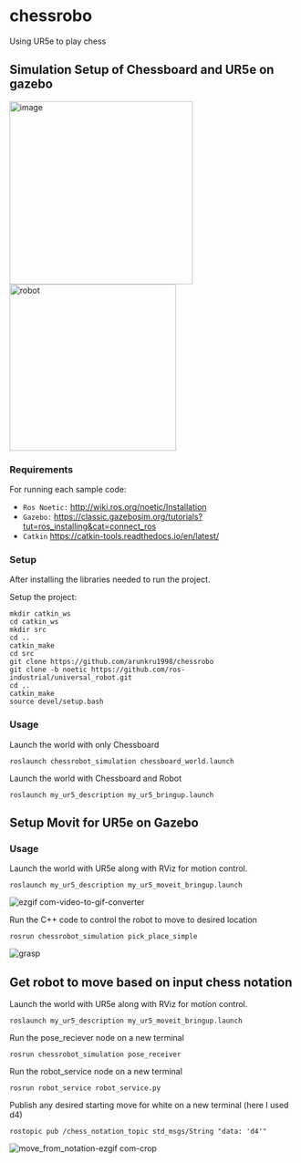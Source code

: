 # chessrobo
Using UR5e to play chess 


## Simulation Setup of Chessboard and UR5e on gazebo


<img width="321" alt="image" src="https://github.com/arunkru1998/chessrobo/assets/114765006/51d7edb9-a888-471c-ba89-d17a0e4db8e4">
<img width="292" alt="robot" src="https://github.com/arunkru1998/chessrobo/assets/114765006/cf5b256c-9625-49ee-97fd-353b25b6acc9">


### Requirements

For running each sample code:
- `Ros Noetic:` http://wiki.ros.org/noetic/Installation
- `Gazebo:` https://classic.gazebosim.org/tutorials?tut=ros_installing&cat=connect_ros
- `Catkin` https://catkin-tools.readthedocs.io/en/latest/

### Setup

After installing the libraries needed to run the project. 

Setup the project:
```
mkdir catkin_ws
cd catkin_ws
mkdir src
cd ..
catkin_make
cd src
git clone https://github.com/arunkru1998/chessrobo
git clone -b noetic https://github.com/ros-industrial/universal_robot.git
cd ..
catkin_make
source devel/setup.bash
```

### Usage

Launch the world with only Chessboard
```
roslaunch chessrobot_simulation chessboard_world.launch 
```
Launch the world with Chessboard and Robot
```
roslaunch my_ur5_description my_ur5_bringup.launch 
```
## Setup Movit for UR5e on Gazebo

### Usage


Launch the world with UR5e along with RViz for motion control.
```
roslaunch my_ur5_description my_ur5_moveit_bringup.launch
```
![ezgif com-video-to-gif-converter](https://github.com/arunkru1998/chessrobo/assets/114765006/4d048b2e-d9fd-42a0-99ac-d42fe5c5c1d7)

Run the C++ code to control the robot to move to desired location
```
rosrun chessrobot_simulation pick_place_simple
```


![grasp](https://github.com/arunkru1998/chessrobo/assets/114765006/b62323f0-336b-4418-8ee7-98695029eed5)

## Get robot to move based on input chess notation

Launch the world with UR5e along with RViz for motion control.
```
roslaunch my_ur5_description my_ur5_moveit_bringup.launch
```
Run the pose_reciever node on a new terminal
```
rosrun chessrobot_simulation pose_receiver
```
Run the robot_service node on a new terminal
```
rosrun robot_service robot_service.py
```
Publish any desired starting move for white on a new terminal (here I used d4)
```
rostopic pub /chess_notation_topic std_msgs/String "data: 'd4'" 
```
![move_from_notation-ezgif com-crop](https://github.com/arunkru1998/chessrobo/assets/114765006/869f2138-5f01-4f4d-a2e3-6c20f24ff512)




